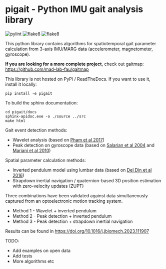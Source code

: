 # pigait - **P**ython **I**MU **gait** analysis library

![pylint](https://img.shields.io/badge/Pylint-9.80/10-green)
![flake8](https://img.shields.io/badge/flake8-checked-blueviolet)
![flake8](https://img.shields.io/badge/-Sphinx-000000?style=flat&logo=sphinx&logoColor=white)

This python library contains algorithms for spatiotemporal gait parameter calculation from 3-axis IMU/MARG data (accelerometer, magnetometer, gyroscope).

**If you are looking for a more complete project**, check out gaitmap: https://github.com/mad-lab-fau/gaitmap

This library is not hosted on PyPi / ReadTheDocs. If you want to use it, install it locally:

~~~
pip install -e pigait
~~~

To build the sphinx documentation:

~~~
cd pigait/docs
sphinx-apidoc.exe -o ./source ../src
make html
~~~

Gait event detection methods:
- Wavelet analysis (based on [Pham et al 2017](https://doi.org/10.3389%2Ffneur.2017.00457))
- Peak detection on gyroscope data (based on [Salarian et al 2004](https://doi.org/10.1109/tbme.2004.827933) and [Mariani et al 2010](https://doi.org/10.1016/j.jbiomech.2010.07.003))

Spatial parameter calculation methods:
- Inverted pendulum model using lumbar data (based on [Del Din et al 2016](https://doi.org/10.1109/jbhi.2015.2419317))
- Strapdown inertial navigation / quaternion-based 3D position estimation with zero-velocity updates (ZUPT)

Three combinations have been validated against data simultaneously captured from an optoelectronic motion tracking system.
- Method 1 - Wavelet + inverted pendulum
- Method 2 - Peak detection + inverted pendulum
- Method 3 - Peak detection + strapdown inertial navigation

Results can be found in https://doi.org/10.1016/j.jbiomech.2023.111907 

TODO:
- Add examples on open data
- Add tests
- More algorithms etc

